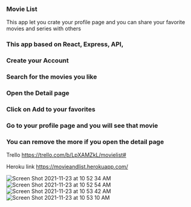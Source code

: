 ### Movie List 
This app let you crate your profile page and you can share 
your favorite movies and series with others


### This app based on React, Express, API, 

### Create your Account

### Search for the movies you like

### Open the Detail page 

### Click on Add to your favorites

### Go to your profile page and you will see that movie

### You can remove the more if you open the detail page 

Trello https://trello.com/b/LpXAMZkL/movielist#

Heroku link https://movieandlist.herokuapp.com/

![Screen Shot 2021-11-23 at 10 52 34 AM](https://user-images.githubusercontent.com/90425833/143078444-3c6b415c-8f32-415e-8e5a-b5365458dbbe.png)
![Screen Shot 2021-11-23 at 10 52 54 AM](https://user-images.githubusercontent.com/90425833/143078461-8bbb867d-bb81-43c6-b598-652448e08498.png)
![Screen Shot 2021-11-23 at 10 53 42 AM](https://user-images.githubusercontent.com/90425833/143078470-22b0ebe4-2628-4fa0-b116-35cfff7053f2.png)
![Screen Shot 2021-11-23 at 10 53 10 AM](https://user-images.githubusercontent.com/90425833/143078478-a87122cf-eb0d-4d41-a5ee-978226fdc510.png)
